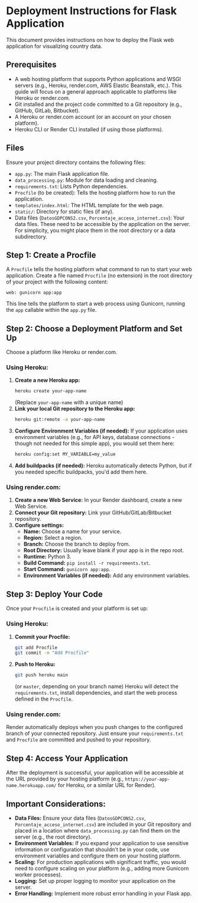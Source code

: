 
# Deployment Instructions for Flask Application

This document provides instructions on how to deploy the Flask web application for visualizing country data.

## Prerequisites

*   A web hosting platform that supports Python applications and WSGI servers (e.g., Heroku, render.com, AWS Elastic Beanstalk, etc.). This guide will focus on a general approach applicable to platforms like Heroku or render.com.
*   Git installed and the project code committed to a Git repository (e.g., GitHub, GitLab, Bitbucket).
*   A Heroku or render.com account (or an account on your chosen platform).
*   Heroku CLI or Render CLI installed (if using those platforms).

## Files

Ensure your project directory contains the following files:

*   `app.py`: The main Flask application file.
*   `data_processing.py`: Module for data loading and cleaning.
*   `requirements.txt`: Lists Python dependencies.
*   `Procfile` (to be created): Tells the hosting platform how to run the application.
*   `templates/index.html`: The HTML template for the web page.
*   `static/`: Directory for static files (if any).
*   Data files (`DatosGDPCONS2.csv`, `Porcentaje_acceso_internet.csv`): Your data files. These need to be accessible by the application on the server. For simplicity, you might place them in the root directory or a data subdirectory.

## Step 1: Create a Procfile

A `Procfile` tells the hosting platform what command to run to start your web application. Create a file named `Procfile` (no extension) in the root directory of your project with the following content:

```text
web: gunicorn app:app
```

This line tells the platform to start a web process using Gunicorn, running the `app` callable within the `app.py` file.

## Step 2: Choose a Deployment Platform and Set Up

Choose a platform like Heroku or render.com.

### Using Heroku:

1.  **Create a new Heroku app:**
    ```bash
    heroku create your-app-name
    ```
    (Replace `your-app-name` with a unique name)
2.  **Link your local Git repository to the Heroku app:**
    ```bash
    heroku git:remote -a your-app-name
    ```
3.  **Configure Environment Variables (if needed):** If your application uses environment variables (e.g., for API keys, database connections - though not needed for this simple app), you would set them here:
    ```bash
    heroku config:set MY_VARIABLE=my_value
    ```
4.  **Add buildpacks (if needed):** Heroku automatically detects Python, but if you needed specific buildpacks, you'd add them here.

### Using render.com:

1.  **Create a new Web Service:** In your Render dashboard, create a new Web Service.
2.  **Connect your Git repository:** Link your GitHub/GitLab/Bitbucket repository.
3.  **Configure settings:**
    *   **Name:** Choose a name for your service.
    *   **Region:** Select a region.
    *   **Branch:** Choose the branch to deploy from.
    *   **Root Directory:** Usually leave blank if your app is in the repo root.
    *   **Runtime:** Python 3.
    *   **Build Command:** `pip install -r requirements.txt`.
    *   **Start Command:** `gunicorn app:app`.
    *   **Environment Variables (if needed):** Add any environment variables.

## Step 3: Deploy Your Code

Once your `Procfile` is created and your platform is set up:

### Using Heroku:

1.  **Commit your Procfile:**
    ```bash
    git add Procfile
    git commit -m "Add Procfile"
    ```
2.  **Push to Heroku:**
    ```bash
    git push heroku main
    ```
    (or `master`, depending on your branch name)
    Heroku will detect the `requirements.txt`, install dependencies, and start the web process defined in the `Procfile`.

### Using render.com:

Render automatically deploys when you push changes to the configured branch of your connected repository. Just ensure your `requirements.txt` and `Procfile` are committed and pushed to your repository.

## Step 4: Access Your Application

After the deployment is successful, your application will be accessible at the URL provided by your hosting platform (e.g., `https://your-app-name.herokuapp.com/` for Heroku, or a similar URL for Render).

## Important Considerations:

*   **Data Files:** Ensure your data files (`DatosGDPCONS2.csv`, `Porcentaje_acceso_internet.csv`) are included in your Git repository and placed in a location where `data_processing.py` can find them on the server (e.g., the root directory).
*   **Environment Variables:** If you expand your application to use sensitive information or configuration that shouldn't be in your code, use environment variables and configure them on your hosting platform.
*   **Scaling:** For production applications with significant traffic, you would need to configure scaling on your platform (e.g., adding more Gunicorn worker processes).
*   **Logging:** Set up proper logging to monitor your application on the server.
*   **Error Handling:** Implement more robust error handling in your Flask app.
